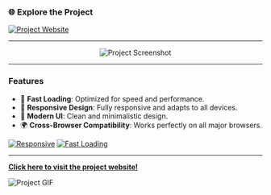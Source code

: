### 🌐 Explore the Project

[![Project Website](https://img.shields.io/badge/Visit-Project-blue?style=for-the-badge&logo=internet-explorer)](https://m-o-v-e.netlify.app/)

---

<p align="center">
  <img src="https://via.placeholder.com/400x200.png" alt="Project Screenshot" />
</p>

---

### Features

- 🚀 **Fast Loading**: Optimized for speed and performance.
- 📱 **Responsive Design**: Fully responsive and adapts to all devices.
- 🎨 **Modern UI**: Clean and minimalistic design.
- 🌍 **Cross-Browser Compatibility**: Works perfectly on all major browsers.

[![Responsive](https://img.shields.io/badge/Responsive-Yes-brightgreen?style=flat-square)](https://m-o-v-e.netlify.app/)
[![Fast Loading](https://img.shields.io/badge/Loading%20Speed-Fast-blue?style=flat-square)](https://m-o-v-e.netlify.app/)

---

**[Click here to visit the project website!](https://m-o-v-e.netlify.app/)**

![Project GIF](https://via.placeholder.com/200x100.gif)

